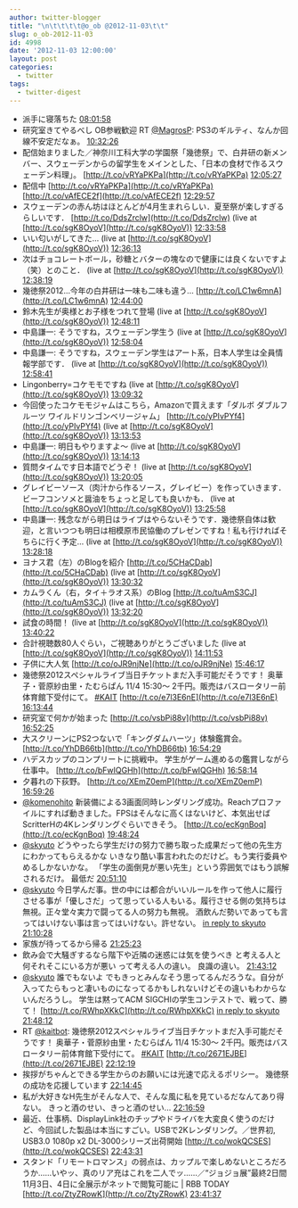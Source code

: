 ```yaml
---
author: twitter-blogger
title: "\n\t\t\t\t@o_ob @2012-11-03\t\t"
slug: o_ob-2012-11-03
id: 4998
date: '2012-11-03 12:00:00'
layout: post
categories:
  - twitter
tags:
  - twitter-digest
---
```


*   派手に寝落ちた [08:01:58](http://twitter.com/o_ob/statuses/264502640111669248)
*   研究室きてやるべし OB参戦歓迎 RT [@MagrosP](http://twitter.com/MagrosP): PS3のギルティ、なんか回線不安定だなぁ。 [10:32:26](http://twitter.com/o_ob/statuses/264540507647139841)
*   配信始まりました／神奈川工科大学の学園祭「幾徳祭」で、白井研の新メンバー、スウェーデンからの留学生をメインとした、「日本の食材で作るスウェーデン料理」。 [http://t.co/vRYaPKPa](http://t.co/vRYaPKPa) [12:05:27](http://twitter.com/o_ob/statuses/264563916464611328)
*   配信中 [http://t.co/vRYaPKPa](http://t.co/vRYaPKPa) [http://t.co/vAfECE2f](http://t.co/vAfECE2f) [12:29:57](http://twitter.com/o_ob/statuses/264570080610897922)
*   スウェーデンの赤ん坊はほとんどが4月生まれらしい．夏至祭が楽しすぎるらしいです． [http://t.co/DdsZrclw](http://t.co/DdsZrclw) (live at [http://t.co/sgK8OyoV](http://t.co/sgK8OyoV)) [12:33:58](http://twitter.com/o_ob/statuses/264571091891138560)
*   いい匂いがしてきた… (live at [http://t.co/sgK8OyoV](http://t.co/sgK8OyoV)) [12:36:13](http://twitter.com/o_ob/statuses/264571656398336000)
*   次はチョコレートボール，砂糖とバターの塊なので健康には良くないですよ（笑）とのこと． (live at [http://t.co/sgK8OyoV](http://t.co/sgK8OyoV)) [12:38:19](http://twitter.com/o_ob/statuses/264572185358786562)
*   幾徳祭2012…今年の白井研は一味も二味も違う… [http://t.co/LC1w6mnA](http://t.co/LC1w6mnA) [12:44:00](http://twitter.com/o_ob/statuses/264573616312705024)
*   鈴木先生が奥様とお子様をつれて登場 (live at [http://t.co/sgK8OyoV](http://t.co/sgK8OyoV)) [12:48:11](http://twitter.com/o_ob/statuses/264574668764246016)
*   中島謙一: そうですね，スウェーデン学生う (live at [http://t.co/sgK8OyoV](http://t.co/sgK8OyoV)) [12:58:04](http://twitter.com/o_ob/statuses/264577158553403392)
*   中島謙一: そうですね，スウェーデン学生はアート系，日本人学生は全員情報学部です． (live at [http://t.co/sgK8OyoV](http://t.co/sgK8OyoV)) [12:58:41](http://twitter.com/o_ob/statuses/264577310504677376)
*   Lingonberry=コケモモですね (live at [http://t.co/sgK8OyoV](http://t.co/sgK8OyoV)) [13:09:32](http://twitter.com/o_ob/statuses/264580041646673921)
*   今回使ったコケモモジャムはこちら，Amazonで買えます「ダルボ ダブルフルーツ ワイルドリンゴンベリージャム」 [http://t.co/yPIvPYf4](http://t.co/yPIvPYf4) (live at [http://t.co/sgK8OyoV](http://t.co/sgK8OyoV)) [13:13:53](http://twitter.com/o_ob/statuses/264581137991622656)
*   中島謙一: 明日もやりますよ～ (live at [http://t.co/sgK8OyoV](http://t.co/sgK8OyoV)) [13:14:13](http://twitter.com/o_ob/statuses/264581222955638784)
*   質問タイムです日本語でどうぞ！ (live at [http://t.co/sgK8OyoV](http://t.co/sgK8OyoV)) [13:20:05](http://twitter.com/o_ob/statuses/264582697853276161)
*   グレイビーソース（肉汁から作るソース，グレイビー）を作っていきます．ビーフコンソメと醤油をちょっと足しても良いかも． (live at [http://t.co/sgK8OyoV](http://t.co/sgK8OyoV)) [13:25:58](http://twitter.com/o_ob/statuses/264584177284960256)
*   中島謙一: 残念ながら明日はライブはやらないそうです．幾徳祭自体は歓迎，と言いつつも明日は相模原市民協働のプレゼンですね！私も行ければそちらに行く予定… (live at [http://t.co/sgK8OyoV](http://t.co/sgK8OyoV)) [13:28:18](http://twitter.com/o_ob/statuses/264584766626615297)
*   ヨナス君（左）のBlogを紹介 [http://t.co/5CHaCDab](http://t.co/5CHaCDab) (live at [http://t.co/sgK8OyoV](http://t.co/sgK8OyoV)) [13:30:32](http://twitter.com/o_ob/statuses/264585326989828096)
*   カムラくん（右，タイ＋ラオス系）のBlog [http://t.co/tuAmS3CJ](http://t.co/tuAmS3CJ) (live at [http://t.co/sgK8OyoV](http://t.co/sgK8OyoV)) [13:32:20](http://twitter.com/o_ob/statuses/264585781476216832)
*   試食の時間！ (live at [http://t.co/sgK8OyoV](http://t.co/sgK8OyoV)) [13:40:22](http://twitter.com/o_ob/statuses/264587801721466880)
*   合計視聴数80人ぐらい，ご視聴ありがとうございました (live at [http://t.co/sgK8OyoV](http://t.co/sgK8OyoV)) [14:11:53](http://twitter.com/o_ob/statuses/264595732907032576)
*   子供に大人気 [http://t.co/oJR9njNe](http://t.co/oJR9njNe) [15:46:17](http://twitter.com/o_ob/statuses/264619488392142848)
*   幾徳祭2012スペシャルライブ当日チケットまだ入手可能だそうです！ 奥華子・菅原紗由里・たむらぱん 11/4 15:30～ 2千円。販売はバスロータリー前体育館下受付にて。 [#KAIT](http://search.twitter.com/search?q=%23KAIT) [http://t.co/e7l3E6nE](http://t.co/e7l3E6nE) [16:13:44](http://twitter.com/o_ob/statuses/264626395735552000)
*   研究室で何かが始まった [http://t.co/vsbPi88v](http://t.co/vsbPi88v) [16:52:25](http://twitter.com/o_ob/statuses/264636131247796225)
*   大スクリーンにPS2つないで「キングダムハーツ」体験鑑賞会。 [http://t.co/YhDB66tb](http://t.co/YhDB66tb) [16:54:29](http://twitter.com/o_ob/statuses/264636649646989313)
*   ハデスカップのコンプリートに挑戦中。 学生がゲーム進めるの鑑賞しながら仕事中。 [http://t.co/bFwIQGHh](http://t.co/bFwIQGHh) [16:58:14](http://twitter.com/o_ob/statuses/264637596712452096)
*   夕暮れの下荻野。 [http://t.co/XEmZ0emP](http://t.co/XEmZ0emP) [16:59:26](http://twitter.com/o_ob/statuses/264637897121099776)
*   [@komenohito](http://twitter.com/komenohito) 新装備による3画面同時レンダリング成功。Reachプロファイルにすれば動きました。FPSはそんなに高くはないけど、本気出せばScritterHの4Kレンダリングぐらいできそう。 [http://t.co/ecKgnBoq](http://t.co/ecKgnBoq) [19:48:24](http://twitter.com/o_ob/statuses/264680418119409664)
*   [@skyuto](http://twitter.com/skyuto) どうやったら学生だけの努力で勝ち取った成果だって他の先生方にわかってもらえるかな いきなり酷い事言われたのだけど。もう実行委員やめるしかないかな。 「学生の面倒見が悪い先生」という雰囲気ではもう誤解されるだけ。 最低だ [20:51:10](http://twitter.com/o_ob/statuses/264696217685065730)
*   [@skyuto](http://twitter.com/skyuto) 今日学んだ事。世の中には都合がいいルールを作って他人に履行させる事が「優しさだ」って思っている人もいる。履行させる側の気持ちは無視。正々堂々実力で闘ってる人の努力も無視。 酒飲んだ勢いであっても言ってはいけない事は言ってはいけない。許せない。 [in reply to skyuto](http://twitter.com/skyuto/statuses/264700287787360257) [21:10:28](http://twitter.com/o_ob/statuses/264701072252231680)
*   家族が待ってるから帰る [21:25:23](http://twitter.com/o_ob/statuses/264704826410139650)
*   飲み会で大騒ぎするなら階下や近隣の迷惑には気を使うべき と考える人と 何それそこにいる方が悪い って考える人の違い。 良識の違い。 [21:43:12](http://twitter.com/o_ob/statuses/264709309445840896)
*   [@skyuto](http://twitter.com/skyuto) 誰でもないよ でもきっとみんなそう思ってるんだろうな。自分が入ってたらもっと凄いものになってるかもしれないけどその違いもわからないんだろうし。 学生は黙ってACM SIGCHIの学生コンテストで、戦って、勝て！ [http://t.co/RWhpXKkC](http://t.co/RWhpXKkC) [in reply to skyuto](http://twitter.com/skyuto/statuses/264700287787360257) [21:48:12](http://twitter.com/o_ob/statuses/264710567745445888)
*   RT [@kaitbot](http://twitter.com/kaitbot): 幾徳祭2012スペシャルライブ当日チケットまだ入手可能だそうです！ 奥華子・菅原紗由里・たむらぱん 11/4 15:30～ 2千円。販売はバスロータリー前体育館下受付にて。 [#KAIT](http://search.twitter.com/search?q=%23KAIT) [http://t.co/2671EJBE](http://t.co/2671EJBE) [22:12:19](http://twitter.com/o_ob/statuses/264716640317493248)
*   挨拶がちゃんとできる学生からのお願いには光速で応えるポリシー。 幾徳祭の成功を応援しています [22:14:45](http://twitter.com/o_ob/statuses/264717250978791424)
*   私が大好きなH先生がそんな人で、そんな風に私を見ているだなんてあり得ない。 きっと酒のせい、きっと酒のせい... [22:16:59](http://twitter.com/o_ob/statuses/264717812331859969)
*   最近、仕事柄、DisplayLink社のチップやドライバを大変良く使うのだけど、今回試した製品は本当にすごい。USBで2Kレンダリング。／世界初, USB3.0 1080p x2 DL-3000シリーズ出荷開始 [http://t.co/wokQCSES](http://t.co/wokQCSES) [22:43:31](http://twitter.com/o_ob/statuses/264724491194753024)
*   スタンド「リモートロマンス」の弱点は、カップルで楽しめないところだろうか……いやッ、真のリア充はこれを二人でッ……／“ジョジョ展”最終2日間　11月3日、4日に全展示がネットで閲覧可能に | RBB TODAY [http://t.co/ZtyZRowK](http://t.co/ZtyZRowK) [23:41:37](http://twitter.com/o_ob/statuses/264739110172897280)